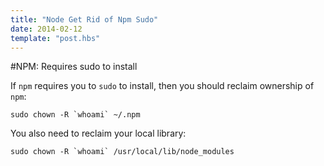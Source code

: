 ```yaml
---
title: "Node Get Rid of Npm Sudo"
date: 2014-02-12
template: "post.hbs"
---
```


#NPM: Requires sudo to install

If `npm` requires you to `sudo` to install, then you should reclaim ownership of `npm`:

```terminal
sudo chown -R `whoami` ~/.npm
```

You also need to reclaim your local library:

```terminal
sudo chown -R `whoami` /usr/local/lib/node_modules
```
